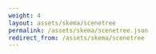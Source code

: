 ```yaml
---
weight: 4
layout: assets/skema/scenetree
permalink: /assets/skema/scenetree.json
redirect_from: /assets/skema/scenetree
---
```

